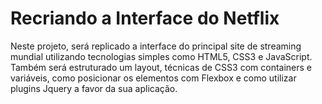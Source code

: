 # Recriando a Interface do Netflix
Neste projeto, será replicado a interface do principal site de streaming mundial utilizando tecnologias simples como HTML5, CSS3 e JavaScript. Também será estruturado um layout, técnicas de CSS3 com containers e variáveis, como posicionar os elementos com Flexbox e como utilizar plugins Jquery a favor da sua aplicação.
